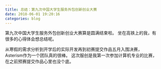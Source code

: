 ```yaml
---
title: 总结：第九次中国大学生服务外包创新创业大赛
date: 2018-06-01 19:20:16
categories: blog
---
```


第九次中国大学生服务外包创新创业大赛算是圆满结束啦。
坐在高铁上的我，有很多的心得体会想总结呢。

从寒假的需求分析到开学后的实际开发再到初赛提交作品五月入围决赛，
Asterism作为一个团队真的很棒。
这次服创是我第一次参加计算机专业的比赛，在之前预赛提交作品心里也没个底。